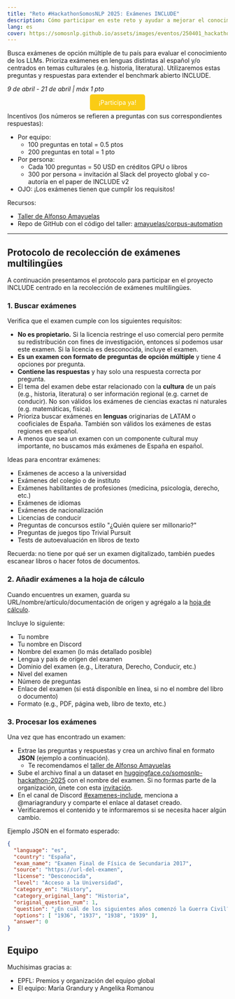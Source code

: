 ```yaml
---
title: "Reto #HackathonSomosNLP 2025: Exámenes INCLUDE"
description: Cómo participar en este reto y ayudar a mejorar el conocimiento cultural de los modelos de lenguaje
lang: es
cover: https://somosnlp.github.io/assets/images/eventos/250401_hackathon_sinfecha.jpg
---
```


Busca exámenes de opción múltiple de tu país para evaluar el conocimiento de los LLMs. Prioriza exámenes en lenguas distintas al español y/o centrados en temas culturales (e.g. historia, literatura). Utilizaremos estas preguntas y respuestas para extender el benchmark abierto INCLUDE.

*9 de abril - 21 de abril | máx 1 pto*

<center><a href="https://docs.google.com/spreadsheets/d/1QLPQ7gah9yzG3-1BPIw5Jp994Rz8L_yZT8obgWH8S2Y" target="_blank" style="background-color:#FACC15; color:white; padding:10px 20px; text-decoration:none; border-radius:5px;">¡Participa ya!</a></center>

Incentivos (los números se refieren a preguntas con sus correspondientes respuestas):
- Por equipo:
    - 100 preguntas en total = 0.5 ptos
    - 200 preguntas en total = 1 pto
- Por persona:
    - Cada 100 preguntas = 50 USD en créditos GPU o libros
    - 300 por persona = invitación al Slack del proyecto global y co-autoría en el paper de INCLUDE v2
- OJO: ¡Los exámenes tienen que cumplir los requisitos!

Recursos:
- [Taller de Alfonso Amayuelas](https://www.youtube.com/watch?v=Jk70bSw4tTo&list=PLTA-KAy8nxaDHyJyPlrDMCkwTsJZpMNK6&index=1)
- Repo de GitHub con el código del taller: [amayuelas/corpus-automation](https://github.com/amayuelas/corpus-automation)

---

## Protocolo de recolección de exámenes multilingües

A continuación presentamos el protocolo para participar en el proyecto INCLUDE centrado en la recolección de exámenes multilingües.

### 1. Buscar exámenes

Verifica que el examen cumple con los siguientes requisitos:
- **No es propietario.** Si la licencia restringe el uso comercial pero permite su redistribución con fines de investigación, entonces sí podemos usar este examen. Si la licencia es desconocida, incluye el examen.
- **Es un examen con formato de preguntas de opción múltiple** y tiene 4 opciones por pregunta.
- **Contiene las respuestas** y hay solo una respuesta correcta por pregunta.
- El tema del examen debe estar relacionado con la **cultura** de un país (e.g., historia, literatura) o ser información regional (e.g. carnet de conducir). No son válidos los exámenes de ciencias exactas ni naturales (e.g. matemáticas, física).
- Prioriza buscar exámenes en **lenguas** originarias de LATAM o cooficiales de España. También son válidos los exámenes de estas regiones en español.
- A menos que sea un examen con un componente cultural muy importante, no buscamos más exámenes de España en español.

Ideas para encontrar exámenes:
- Exámenes de acceso a la universidad
- Exámenes del colegio o de instituto
- Exámenes habilitantes de profesiones (medicina, psicología, derecho, etc.)
- Exámenes de idiomas
- Exámenes de nacionalización
- Licencias de conducir
- Preguntas de concursos estilo "¿Quién quiere ser millonario?"
- Preguntas de juegos tipo Trivial Pursuit
- Tests de autoevaluación en libros de texto

Recuerda: no tiene por qué ser un examen digitalizado, también puedes escanear libros o hacer fotos de documentos.

### 2. Añadir exámenes a la hoja de cálculo

Cuando encuentres un examen, guarda su URL/nombre/artículo/documentación de origen y agrégalo a la [hoja de cálculo](https://docs.google.com/spreadsheets/d/1QLPQ7gah9yzG3-1BPIw5Jp994Rz8L_yZT8obgWH8S2Y/edit?usp=sharing).

Incluye lo siguiente:
- Tu nombre
- Tu nombre en Discord
- Nombre del examen (lo más detallado posible)
- Lengua y país de origen del examen
- Dominio del examen (e.g., Literatura, Derecho, Conducir, etc.)
- Nivel del examen
- Número de preguntas
- Enlace del examen (si está disponible en línea, si no el nombre del libro o documento)
- Formato (e.g., PDF, página web, libro de texto, etc.)

### 3. Procesar los exámenes

Una vez que has encontrado un examen:

- Extrae las preguntas y respuestas y crea un archivo final en formato **JSON** (ejemplo a continuación).
    - Te recomendamos el [taller de Alfonso Amayuelas](https://www.youtube.com/watch?v=Jk70bSw4tTo&list=PLTA-KAy8nxaDHyJyPlrDMCkwTsJZpMNK6&index=1)
- Sube el archivo final a un dataset en [huggingface.co/somosnlp-hackathon-2025](https://huggingface.co/somosnlp-hackathon-2025) con el nombre del examen. Si no formas parte de la organización, únete con esta [invitación](https://huggingface.co/somosnlp-hackathon-2025).
- En el canal de Discord [#examenes-include](https://discord.com/channels/938134488670675055/1326890438782750852), menciona a @mariagrandury y comparte el enlace al dataset creado.
- Verificaremos el contenido y te informaremos si se necesita hacer algún cambio.

Ejemplo JSON en el formato esperado:

```json
{
  "language": "es",
  "country": "España",
  "exam_name": "Examen Final de Física de Secundaria 2017",
  "source": "https://url-del-examen",
  "license": "Desconocida",
  "level": "Acceso a la Universidad",
  "category_en": "History",
  "category_original_lang": "Historia",
  "original_question_num": 1,
  "question": "¿En cuál de los siguientes años comenzó la Guerra Civil?",
  "options": [ "1936", "1937", "1938", "1939" ],
  "answer": 0
}
```

## Equipo

Muchísimas gracias a:
- EPFL: Premios y organización del equipo global
- El equipo: María Grandury y Angelika Romanou
